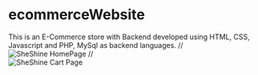 # ecommerceWebsite
This is an E-Commerce store with Backend developed using HTML, CSS, Javascript and PHP, MySql as backend languages.
//<br><img src="https://i.ibb.co/sgQRBqP/Screenshot-2023-07-06-at-10-12-38-PM.png" alt="SheShine HomePage" border="0">
//<br><img src="https://i.ibb.co/3k47KZY/Screenshot-2023-07-06-at-10-13-09-PM.png" alt="SheShine Cart Page" border="0">
